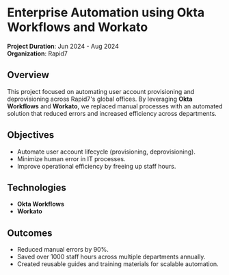 # Enterprise Automation using Okta Workflows and Workato

**Project Duration**: Jun 2024 - Aug 2024  
**Organization**: Rapid7  

## Overview  
This project focused on automating user account provisioning and deprovisioning across Rapid7's global offices. By leveraging **Okta Workflows** and **Workato**, we replaced manual processes with an automated solution that reduced errors and increased efficiency across departments.

## Objectives  
- Automate user account lifecycle (provisioning, deprovisioning).  
- Minimize human error in IT processes.  
- Improve operational efficiency by freeing up staff hours.

## Technologies  
- **Okta Workflows**  
- **Workato**  

## Outcomes  
- Reduced manual errors by 90%.  
- Saved over 1000 staff hours across multiple departments annually.  
- Created reusable guides and training materials for scalable automation.
